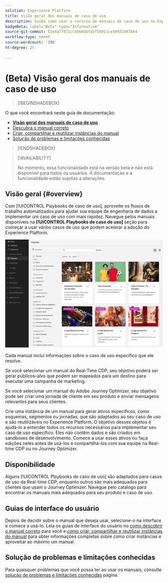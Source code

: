 ```yaml
---
solution: Experience Platform
title: Visão geral dos manuais de caso de uso
description: Saiba como usar o recurso de manuais de caso de uso no Experience Platform para começar a usar vários casos de uso de marketing
badgeBeta: label="Beta" type="Informative"
source-git-commit: 51e4a77472ccb560dbfa5f56011ce50932d87b64
workflow-type: tm+mt
source-wordcount: '398'
ht-degree: 2%

---
```



# (Beta) Visão geral dos manuais de caso de uso

>[!BEGINSHADEBOX]

O que você encontrará neste guia de documentação:

* **[Visão geral dos manuais de caso de uso](#overview)**
* [Descubra o manual correto](/help/use-case-playbooks/playbooks/discover.md)
* [Criar, compartilhar e reutilizar instâncias do manual](/help/use-case-playbooks/playbooks/create-share-reuse.md)
* [Solução de problemas e limitações conhecidas](troubleshooting.md)

>[!ENDSHADEBOX]

>[!AVAILABILITY]
>
>No momento, essa funcionalidade está na versão beta e não está disponível para todos os usuários. A documentação e a funcionalidade estão sujeitas a alterações.

## Visão geral {#overview}

Com [!UICONTROL Playbooks de caso de uso], aproveite os fluxos de trabalho automatizados para ajudar sua equipe de engenharia de dados a implementar um caso de uso com mais rapidez. Navegue pelos manuais disponíveis na **[!UICONTROL Playbooks de caso de uso]** seção para começar a usar vários casos de uso que podem acelerar a adoção do Experience Platform.

![Exibição de todos os manuais](/help/use-case-playbooks/assets/playbooks/overview/playbooks-landing-page.png)

Cada manual inclui informações sobre o caso de uso específico que ele resolve.

Se você selecionar um manual do Real-Time CDP, seu objetivo poderá ser gerar públicos-alvo que podem ser mapeados para um destino para executar uma campanha de marketing.

Se você selecionar um manual do Adobe Journey Optimizer, seu objetivo pode ser criar uma jornada de cliente em seu produto e enviar mensagens relevantes para seus clientes.

Crie uma instância de um manual para gerar ativos específicos, como esquemas, segmentos ou jornadas, que são adaptados ao seu caso de uso e são reutilizáveis no Experience Platform. O objetivo desses objetos é ajudá-lo a entender todos os recursos necessários para implementar seu caso de uso específico. Eles não contêm dados e são criados em sandboxes de desenvolvimento. Comece a usar esses ativos ou faça edições neles antes de usá-los e compartilhá-los com sua equipe na Real-time CDP ou no Journey Optimizer.

## Disponibilidade

Alguns [!UICONTROL Playbooks de caso de uso] são adaptados para casos de uso da Real-time CDP, enquanto outros são mais adequados para clientes que usam o Journey Optimizer. Navegue pelo catálogo para encontrar os manuais mais adequados para seu produto e caso de uso.

## Guias de interface do usuário

Depois de decidir sobre o manual que deseja usar, selecione-o na interface e comece a usá-lo. Leia os guias de interface do usuário no [como descobrir o manual correto](/help/use-case-playbooks/playbooks/discover.md) para você e [como criar, compartilhar e reutilizar instâncias do manual](/help/use-case-playbooks/playbooks/create-share-reuse.md) para obter informações completas sobre como criar instâncias e aproveitar ao máximo um manual.

## Solução de problemas e limitações conhecidas

Para quaisquer problemas que você possa ter ao usar os manuais, consulte [solução de problemas e limitações conhecidas](/help/use-case-playbooks/playbooks/troubleshooting.md) página.